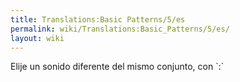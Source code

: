 ```yaml
---
title: Translations:Basic Patterns/5/es
permalink: wiki/Translations:Basic_Patterns/5/es/
layout: wiki
---
```


Elije un sonido diferente del mismo conjunto, con \`:\`
